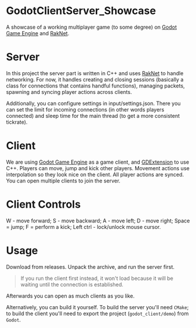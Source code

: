 # GodotClientServer_Showcase
A showcase of a working multiplayer game (to some degree) on [Godot Game Engine](https://godotengine.org/) and [RakNet](https://github.com/facebookarchive/RakNet).

# Server
In this project the server part is written in C++ and uses [RakNet](https://github.com/facebookarchive/RakNet) to handle networking.
For now, it handles creating and closing sessions (basically a class for connections that contains handful functions), managing packets, spawning and syncing player actions across clients.

Additionally, you can configure settings in input/settings.json. There you can set the limit for incoming connections (in other words players connected) and sleep time for the main thread (to get a more consistent tickrate).

# Client
We are using [Godot Game Engine](https://godotengine.org/) as a game client, and [GDExtension](https://docs.godotengine.org/en/stable/tutorials/scripting/gdextension/index.html) to use C++.
Players can move, jump and kick other players. Movement actions use interpolation so they look nice on the client. All player actions are synced.
You can open multiple clients to join the server.

# Client Controls
W - move forward;
S - move backward;
A - move left;
D - move right;
Space = jump;
F = perform a kick;
Left ctrl - lock/unlock mouse cursor.

# Usage
Download from releases. Unpack the archive, and run the server first.
> If you run the client first instead, it won't load because it will be waiting until the connection is established.

Afterwards you can open as much clients as you like.

Alternatively, you can build it yourself. To build the server you'll need `CMake`; to build the client you'll need to export the project (`godot_client/demo`) from `Godot`.

